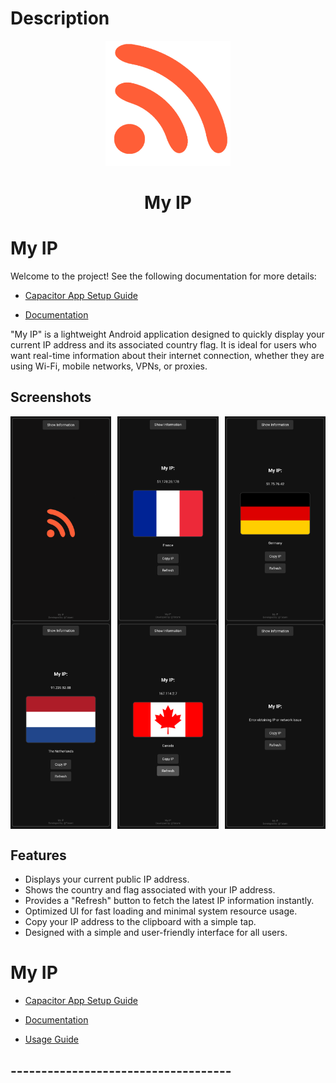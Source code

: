 # Description

<div align="center">
  <img src="./assets/icon.png" style="width: 200px; height: 200px;">
  <h1>My IP</h1>
</div>

# My IP

Welcome to the project! See the following documentation for more details:

- [Capacitor App Setup Guide](INSTALATION.md)

- [ Documentation](DOCUMENTATION.md)

"My IP" is a lightweight Android application designed to quickly display your current IP address and its associated country flag. It is ideal for users who want real-time information about their internet connection, whether they are using Wi-Fi, mobile networks, VPNs, or proxies.

## Screenshots

<div style="display: flex; justify-content: space-between; width: 100%;">
  <img src="./assets/00.png" alt="Image 2" style="width: 32%;"/>
  <img src="./assets/01.png" alt="Image 6" style="width: 32%;"/>
  <img src="./assets/02.png" alt="Image 2" style="width: 32%;"/>
</div>

<div style="display: flex; justify-content: space-between; width: 100%;">
  <img src="./assets/03.png" alt="Image 3" style="width: 32%;"/>
  <img src="./assets/04.png" alt="Image 4" style="width: 32%;"/>
  <img src="./assets/05.png" alt="Image 2" style="width: 32%;"/>
</div>


## Features

- Displays your current public IP address.
- Shows the country and flag associated with your IP address.
- Provides a "Refresh" button to fetch the latest IP information instantly.
- Optimized UI for fast loading and minimal system resource usage.
- Copy your IP address to the clipboard with a simple tap.
- Designed with a simple and user-friendly interface for all users.

# My IP

- [Capacitor App Setup Guide](INSTALATION.md)

- [ Documentation](DOCUMENTATION.md)

- [ Usage Guide](README.md)

## ------------------------------------

